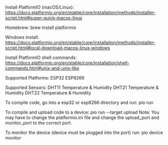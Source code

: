 
Install PlatformIO (macOS/Linux):
https://docs.platformio.org/en/stable/core/installation/methods/installer-script.html#super-quick-macos-linux

Homebrew: brew install platformio

Windows install:
https://docs.platformio.org/en/stable/core/installation/methods/installer-script.html#local-download-macos-linux-windows



Install PlatformIO shell commands:
https://docs.platformio.org/en/stable/core/installation/shell-commands.html#unix-and-unix-like


Supported Platforms:
ESP32
ESP8266

Supported Sensors:
DHT11 Temperature & Humidity
DHT21 Temperature & Humidity
DHT22 Temperature & Humidity

To compile code, go into a esp32 or esp8266 directory and run:
pio run

To compile and upload code to a device:
pio run --target upload
Note: You may have to change the platformio.ini file and change the upload_port and monitor_port to the correct port.

To monitor the device (device must be plugged into the port) run:
pio device monitor

